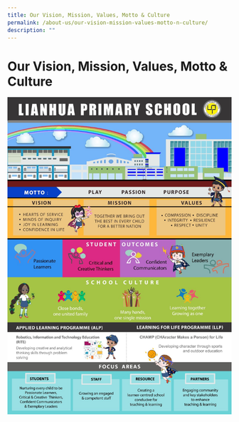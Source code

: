 ```yaml
---
title: Our Vision, Mission, Values, Motto & Culture
permalink: /about-us/our-vision-mission-values-motto-n-culture/
description: ""
---
```

# Our Vision, Mission, Values, Motto & Culture

![](/images/About%20us/newvmm.jpeg)